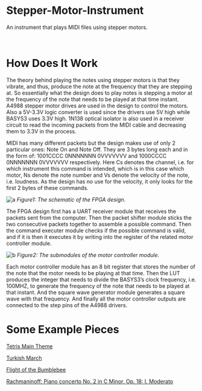 # Stepper-Motor-Instrument
An instrument that plays MIDI files using stepper motors.

&nbsp;
&nbsp;
&nbsp;
&nbsp;
&nbsp;

# How Does It Work


The theory behind playing the notes using stepper motors is that they vibrate, and thus, produce the note at the frequency that they are stepping at. So essentially what the design does to play notes is stepping a motor at the frequency of the note that needs to be played at that time instant. 
A4988 stepper motor drives are used in the design to control the motors. Also a 5V-3.3V logic converter is used since the drivers use 5V high while BASYS3 uses 3.3V high. 1N138 optical isolator is also used in a receiver circuit to read the incoming packets from the MIDI cable and decreasing them to 3.3V in the process. 

MIDI has many different packets but the design makes use of only 2 particular ones: Note On and Note Off. They are 3 bytes long each and in the form of: 1001CCCC 0NNNNNNN 0VVVVVVV and 1000CCCC 0NNNNNNN 0VVVVVVV respectively. Here Cs denotes the channel, i.e. for which instrument this command is intended, which is in this case which motor, Ns denote the note number and Vs denote the velocity of the note, i.e. loudness. As the design has no use for the velocity, it only looks for the first 2 bytes of these commands.

 ![a](https://user-images.githubusercontent.com/98234434/150654531-4562a342-6f59-47f0-b334-4e5ad5a2dda5.png)
                                                            *Figure1: The schematic of the FPGA design.*

The FPGA design first has a UART receiver module that receives the packets sent from the computer. Then the packet shifter module sticks the two consecutive packets together to assemble a possible command. Then the command executer module checks if the possible command is valid, and if it is then it executes it by writing into the register of the related motor controller module.


 ![b](https://user-images.githubusercontent.com/98234434/150654532-6f9eb0ef-ff45-4433-8b76-cf08796c8443.png)
                                                       *Figure2: The submodules of the motor controller module.*

Each motor controller module has an 8 bit register that stores the number of the note that the motor needs to be playing at that time. Then the LUT produces the integer that needs to divide the BASYS3’s clock frequency, i.e. 100MHZ, to generate the frequency of the note that needs to be played at that instant. And the square wave generator module generates a square wave with that frequency. And finally all the motor controller outputs are connected to the step pins of the A4988 drivers.

# Some Example Pieces

[Tetris Main Theme](https://drive.google.com/file/d/12z67MSqN0MBoHgMRjJ63SJT2uN7FVeo-/view?usp=sharing)

[Turkish March](https://drive.google.com/file/d/12p4od7fqtwUkc7s8LXOtwIRg9ugmlN_u/view?usp=sharing)

[Flight of the Bumblebee](https://drive.google.com/file/d/12lnXPESC-eqdMB-Z62UgkS5ee60mwVRz/view?usp=sharing)

[Rachmaninoff: Piano concerto No. 2 in C Minor, Op. 18: I. Moderato](https://drive.google.com/file/d/12yM_-F1ln2KMe6i1MxQvevgEpnOEFfw3/view?usp=sharing)
